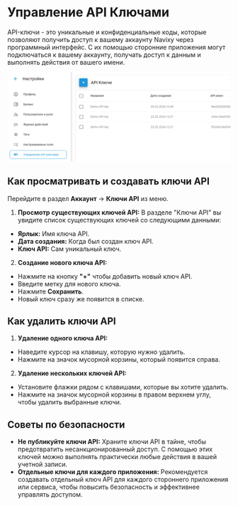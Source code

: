 # Управление API Ключами

API-ключи - это уникальные и конфиденциальные коды, которые позволяют получить доступ к вашему аккаунту Navixy через программный интерфейс. С их помощью сторонние приложения могут подключаться к вашему аккаунту, получать доступ к данным и выполнять действия от вашего имени.

![image-20241030-073956.png](attachments/image-20241030-073956.png)

## Как просматривать и создавать ключи API

Перейдите в раздел **Аккаунт** → **Ключи API** из меню.

1. **Просмотр существующих ключей API:** В разделе "Ключи API" вы увидите список существующих ключей со следующими данными:
  - **Ярлык:** Имя ключа API.
  - **Дата создания:** Когда был создан ключ API.
  - **Ключ API:** Сам уникальный ключ.
2. **Создание нового ключа API:**
  - Нажмите на кнопку **"+"** чтобы добавить новый ключ API.
  - Введите метку для нового ключа.
  - Нажмите **Сохранить**.
  - Новый ключ сразу же появится в списке.

## Как удалить ключи API

1. **Удаление одного ключа API:**
  - Наведите курсор на клавишу, которую нужно удалить.
  - Нажмите на значок мусорной корзины, который появится справа.
2. **Удаление нескольких ключей API:**
  - Установите флажки рядом с клавишами, которые вы хотите удалить.
  - Нажмите на значок мусорной корзины в правом верхнем углу, чтобы удалить выбранные ключи.

## Советы по безопасности

- **Не публикуйте ключи API:** Храните ключи API в тайне, чтобы предотвратить несанкционированный доступ. С помощью этих ключей можно выполнять практически любые действия в вашей учетной записи.
- **Отдельные ключи для каждого приложения:** Рекомендуется создавать отдельный ключ API для каждого стороннего приложения или сервиса, чтобы повысить безопасность и эффективнее управлять доступом.